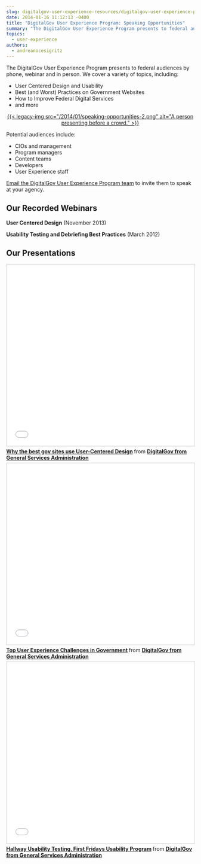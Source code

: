```yaml
---
slug: digitalgov-user-experience-resources/digitalgov-user-experience-program-speaking-opportunities
date: 2014-01-16 11:12:13 -0400
title: "DigitalGov User Experience Program: Speaking Opportunities"
summary: "The DigitalGov User Experience Program presents to federal audiences by phone, webinar and in person. We cover a variety of topics, including: User Centered Design and Usability Best (and Worst) Practices on Government Websites How to Improve Federal Digital Services and more Potential audiences include: CIOs"
topics:
  - user-experience
authors:
  - andreanocesigritz
---
```


The DigitalGov User Experience Program presents to federal audiences by phone, webinar and in person. We cover a variety of topics, including:

- User Centered Design and Usability
- Best (and Worst) Practices on Government Websites
- How to Improve Federal Digital Services
- and more

<p style="text-align: center">
  <a href="https://s3.amazonaws.com/digitalgov/_legacy-img/2014/01/speaking-opportunities-2.png">{{< legacy-img src="/2014/01/speaking-opportunities-2.png" alt="A person presenting before a crowd." >}}</a>
</p>

Potential audiences include:

- CIOs and management
- Program managers
- Content teams
- Developers
- User Experience staff

<a href="mailto:digitalgov@gsa.gov">Email the DigitalGov User Experience Program team</a> to invite them to speak at your agency.

## Our Recorded Webinars

**User Centered Design** (November 2013)
  
**Usability Testing and Debriefing Best Practices** (March 2012)

## Our Presentations

<iframe src="//www.slideshare.net/slideshow/embed_code/key/fRnpmnC0DUZCq" width="595" height="485" frameborder="0" marginwidth="0" marginheight="0" scrolling="no" style="border:1px solid #CCC; border-width:1px; margin-bottom:5px; max-width: 100%;" allowfullscreen> </iframe> <div style="margin-bottom:5px"> <strong> <a href="//www.slideshare.net/DigitalGov/why-the-best-gov-sites-use-user-centered-design" title="Why the best gov sites use User-Centered Design" target="_blank">Why the best gov sites use User-Centered Design</a> </strong> from <strong><a href="https://www.slideshare.net/DigitalGov" target="_blank">DigitalGov from General Services Administration</a></strong> </div>

<iframe src="//www.slideshare.net/slideshow/embed_code/key/bKdYvXSQO8vfTn" width="595" height="485" frameborder="0" marginwidth="0" marginheight="0" scrolling="no" style="border:1px solid #CCC; border-width:1px; margin-bottom:5px; max-width: 100%;" allowfullscreen> </iframe> <div style="margin-bottom:5px"> <strong> <a href="//www.slideshare.net/DigitalGov/top-user-experience-challenges-in-government" title="Top User Experience Challenges in Government" target="_blank">Top User Experience Challenges in Government</a> </strong> from <strong><a href="https://www.slideshare.net/DigitalGov" target="_blank">DigitalGov from General Services Administration</a></strong> </div>

<iframe src="//www.slideshare.net/slideshow/embed_code/key/fFiVwYjNC9DlpK" width="595" height="485" frameborder="0" marginwidth="0" marginheight="0" scrolling="no" style="border:1px solid #CCC; border-width:1px; margin-bottom:5px; max-width: 100%;" allowfullscreen> </iframe> <div style="margin-bottom:5px"> <strong> <a href="//www.slideshare.net/DigitalGov/hallway-usability-testing-first-fridays-usability-program" title="Hallway Usability Testing, First Fridays Usability Program" target="_blank">Hallway Usability Testing, First Fridays Usability Program</a> </strong> from <strong><a href="https://www.slideshare.net/DigitalGov" target="_blank">DigitalGov from General Services Administration</a></strong> </div>

